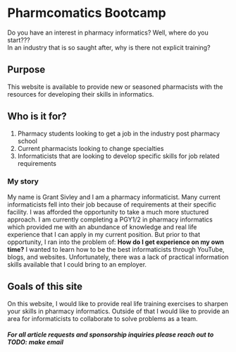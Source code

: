 # Pharmcomatics Bootcamp
Do you have an interest in pharmacy informatics?
Well, where do you start??? <br>
In an industry that is so saught after, why is there not explicit training? <br>

## Purpose
This website is available to provide new or seasoned pharmacists with the resources for developing their skills in informatics.

## Who is it for?
1. Pharmacy students looking to get a job in the industry post pharmacy school
2. Current pharmacists looking to change specialties
3. Informaticists that are looking to develop specific skills for job related requirements

### My story
My name is Grant Sivley and I am a pharmacy informaticist. Many current informaticists fell into their job because of requirements at their specific facility. I was afforded the opportunity to take a much more stuctured approach. I am currently completing a PGY1/2 in pharmacy informatics which provided me with an abundance of knowledge and real life experience that I can apply in my current position. But prior to that opportunity, I ran into the problem of: **How do I get experience on my own time?** I wanted to learn how to be the best informaticists through YouTube, blogs, and websites. Unfortunately, there was a lack of practical information skills available that I could bring to an employer.

## Goals of this site
On this website, I would like to provide real life training exercises to sharpen your skills in pharmacy informatics. Outside of that I would like to provide an area for informaticists to collaborate to solve problems as a team.

##### For all article requests and sponsorship inquiries please reach out to TODO: make email